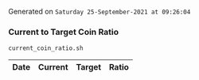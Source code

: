 Generated on `Saturday 25-September-2021 at 09:26:04`

### Current to Target Coin Ratio
`current_coin_ratio.sh`

Date|Current|Target|Ratio
---|---|---|---
